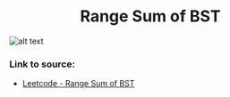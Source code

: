 <h1 align="center">Range Sum of BST</h1>

![alt text](https://images2.imgbox.com/a6/b9/EFSwVdRk_o.png?raw=true)

### Link to source: 
- <a href="https://leetcode.com/problems/range-sum-of-bst/">Leetcode - Range Sum of BST</a>

